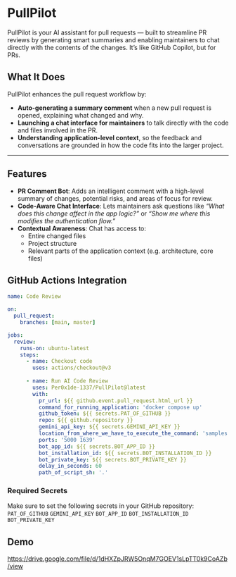 # PullPilot

PullPilot is your AI assistant for pull requests — built to streamline PR reviews by generating smart summaries and enabling maintainers to chat directly with the contents of the changes. It’s like GitHub Copilot, but for PRs.

## What It Does

PullPilot enhances the pull request workflow by:

-  **Auto-generating a summary comment** when a new pull request is opened, explaining what changed and why.
-  **Launching a chat interface for maintainers** to talk directly with the code and files involved in the PR.
-  **Understanding application-level context**, so the feedback and conversations are grounded in how the code fits into the larger project.

---

## Features

- **PR Comment Bot**: Adds an intelligent comment with a high-level summary of changes, potential risks, and areas of focus for review.
- **Code-Aware Chat Interface**: Lets maintainers ask questions like _“What does this change affect in the app logic?”_ or _“Show me where this modifies the authentication flow.”_
- **Contextual Awareness**: Chat has access to:
  - Entire changed files
  - Project structure
  - Relevant parts of the application context (e.g. architecture, core files)

## GitHub Actions Integration
```yaml
name: Code Review

on:
  pull_request:
    branches: [main, master]

jobs:
  review:
    runs-on: ubuntu-latest
    steps:
      - name: Checkout code
        uses: actions/checkout@v3
        
      - name: Run AI Code Review
        uses: Per0x1de-1337/PullPilot@latest
        with:
          pr_url: ${{ github.event.pull_request.html_url }}
          command_for_running_application: 'docker compose up'
          github_token: ${{ secrets.PAT_OF_GITHUB }}
          repo: ${{ github.repository }}
          gemini_api_key: ${{ secrets.GEMINI_API_KEY }}
          location_from_where_we_have_to_execute_the_command: 'samples'
          ports: '5000 1639'
          bot_app_id: ${{ secrets.BOT_APP_ID }}
          bot_installation_id: ${{ secrets.BOT_INSTALLATION_ID }}
          bot_private_key: ${{ secrets.BOT_PRIVATE_KEY }}
          delay_in_seconds: 60
          path_of_script_sh: '.'
```
### Required Secrets
Make sure to set the following secrets in your GitHub repository:
`PAT_OF_GITHUB`
`GEMINI_API_KEY`
`BOT_APP_ID`
`BOT_INSTALLATION_ID`
`BOT_PRIVATE_KEY`

## Demo
https://drive.google.com/file/d/1dHXZpJRW5OnqM7GOEV1sLpTT0k9CoAZb/view
